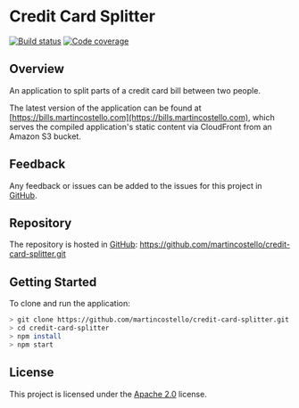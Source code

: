 # Credit Card Splitter

[![Build status](https://github.com/martincostello/credit-card-splitter/workflows/build/badge.svg?branch=main&event=push)](https://github.com/martincostello/credit-card-splitter/actions?query=workflow%3Abuild+branch%3Amain+event%3Apush) [![Code coverage](https://codecov.io/gh/martincostello/credit-card-splitter/branch/main/graph/badge.svg)](https://codecov.io/gh/martincostello/credit-card-splitter)

## Overview

An application to split parts of a credit card bill between two people.

The latest version of the application can be found at [https://bills.martincostello.com](https://bills.martincostello.com), which serves the compiled application's static content via CloudFront from an Amazon S3 bucket.

## Feedback

Any feedback or issues can be added to the issues for this project in [GitHub](https://github.com/martincostello/credit-card-splitter/issues).

## Repository

The repository is hosted in [GitHub](https://github.com/martincostello/credit-card-splitter): https://github.com/martincostello/credit-card-splitter.git

## Getting Started

To clone and run the application:

```sh
> git clone https://github.com/martincostello/credit-card-splitter.git
> cd credit-card-splitter
> npm install
> npm start
```

## License

This project is licensed under the [Apache 2.0](http://www.apache.org/licenses/LICENSE-2.0.txt) license.
